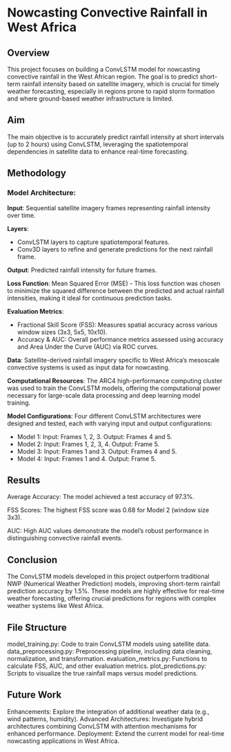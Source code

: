 # Nowcasting Convective Rainfall in West Africa
## Overview
This project focuses on building a ConvLSTM model for nowcasting convective rainfall in the West African region. The goal is to predict short-term rainfall intensity based on satellite imagery, which is crucial for timely weather forecasting, especially in regions prone to rapid storm formation and where ground-based weather infrastructure is limited.

## Aim
The main objective is to accurately predict rainfall intensity at short intervals (up to 2 hours) using ConvLSTM, leveraging the spatiotemporal dependencies in satellite data to enhance real-time forecasting.

## Methodology
### Model Architecture:
__Input__: Sequential satellite imagery frames representing rainfall intensity over time.

__Layers__:
- ConvLSTM layers to capture spatiotemporal features.
- Conv3D layers to refine and generate predictions for the next rainfall frame.

__Output__: Predicted rainfall intensity for future frames.

__Loss Function__: Mean Squared Error (MSE) - This loss function was chosen to minimize the squared difference between the predicted and actual rainfall intensities, making it ideal for continuous prediction tasks.

__Evaluation Metrics__:
- Fractional Skill Score (FSS): Measures spatial accuracy across various window sizes (3x3, 5x5, 10x10).
- Accuracy & AUC: Overall performance metrics assessed using accuracy and Area Under the Curve (AUC) via ROC curves.

__Data__:
Satellite-derived rainfall imagery specific to West Africa’s mesoscale convective systems is used as input data for nowcasting.

__Computational Resources__:
The ARC4 high-performance computing cluster was used to train the ConvLSTM models, offering the computational power necessary for large-scale data processing and deep learning model training.

__Model Configurations__:
Four different ConvLSTM architectures were designed and tested, each with varying input and output configurations:

- Model 1:
Input: Frames 1, 2, 3.
Output: Frames 4 and 5.
- Model 2:
Input: Frames 1, 2, 3, 4.
Output: Frame 5.
- Model 3:
Input: Frames 1 and 3.
Output: Frames 4 and 5.
- Model 4:
Input: Frames 1 and 4.
Output: Frame 5.

## Results
Average Accuracy: The model achieved a test accuracy of 97.3%.

FSS Scores: The highest FSS score was 0.68 for Model 2 (window size 3x3).

AUC: High AUC values demonstrate the model’s robust performance in distinguishing convective rainfall events.

## Conclusion
The ConvLSTM models developed in this project outperform traditional NWP (Numerical Weather Prediction) models, improving short-term rainfall prediction accuracy by 1.5%. These models are highly effective for real-time weather forecasting, offering crucial predictions for regions with complex weather systems like West Africa.

## File Structure
model_training.py: Code to train ConvLSTM models using satellite data.
data_preprocessing.py: Preprocessing pipeline, including data cleaning, normalization, and transformation.
evaluation_metrics.py: Functions to calculate FSS, AUC, and other evaluation metrics.
plot_predictions.py: Scripts to visualize the true rainfall maps versus model predictions.

## Future Work
Enhancements: Explore the integration of additional weather data (e.g., wind patterns, humidity).
Advanced Architectures: Investigate hybrid architectures combining ConvLSTM with attention mechanisms for enhanced performance.
Deployment: Extend the current model for real-time nowcasting applications in West Africa.
